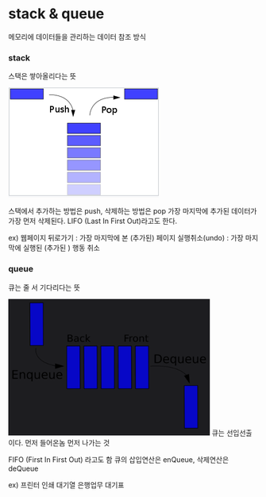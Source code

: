 # stack & queue

메모리에 데이터들을 관리하는 데이터 참조 방식

### stack

스택은 쌓아올리다는 뜻

<img src = "images/stack.png" alt= " stack">

스택에서 추가하는 방법은 push, 삭제하는 방법은 pop
가장 마지막에 추가된 데이터가 가장 먼저 삭제된다.
LIFO (Last In First Out)라고도 한다.

ex)
웹페이지 뒤로가기 : 가장 마지막에 본 (추가된) 페이지
실행취소(undo) : 가장 마지막에 실행된 (추가된 ) 행동 취소

### queue

큐는 줄 서 기다리다는 뜻

<img src = "images/queue.png" alt= "queue">
큐는 선입선출이다.
먼저 들어온놈 먼저 나가는 것

FIFO (First In First Out) 라고도 함
큐의 삽입연산은 enQueue, 삭제연산은 deQueue

ex)
프린터 인쇄 대기열
은행업무 대기표
